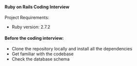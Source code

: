 #### Ruby on Rails Coding Interview

Project Requirements:

* Ruby version: 2.7.2

#### Before the coding interview:

* Clone the repository locally and install all the dependencies
* Get familiar with the codebase 
* Check the database schema
